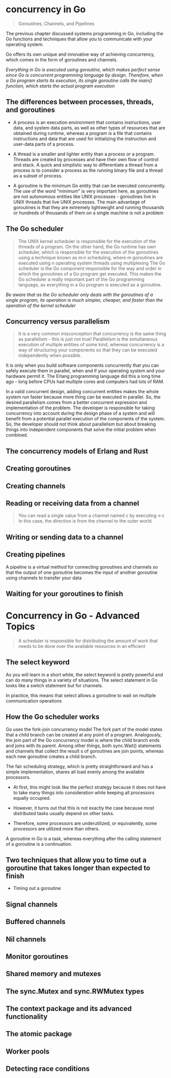 # concurrency in Go
> Goroutines, Channels, and Pipelines

The previous chapter discussed systems programming in Go, including the Go functions and techniques that allow you to
communicate with your operating system.

Go offers its own unique and innovative way of achieving concurrency, which
comes in the form of goroutines and channels.

*Everything in Go is executed using goroutine, which makes perfect sense
since Go is concurrent programming language by design. Therefore, when a Go
program starts its execution, its single goroutine calls the main() function,
which starts the actual program execution*

## The differences between processes, threads, and goroutines
- A process is an execution environment that contains instructions, user data, and
system data parts, as well as other types of resources that are obtained during
runtime, whereas a program is a file that contains instructions and data that
are used for initializing the instruction and user-data parts of a process.

- A thread is a smaller and lighter entity than a process or a program.
Threads are created by processes and have their own flow of control and stack.
A quick and simplistic way to differentiate a thread from a process is to
consider a process as the running binary file and a thread as a subset of process.

- A goroutine is the minimum Go entity that can be executed concurrently. The
use of the word "minimum" is very important here, as goroutines are not autonomous
entities like UNIX processes - goroutines live in UNIX threads that live
UNIX processes. The main advantage of goroutines is that they are extremely
lightweight and running thousands or hundreds of thousands of them on a single
machine is not a problem

## The Go scheduler
> The UNIX kernel scheduler is responsible for the execution of the threads of
a program. On the other hand, the Go runtime has own scheduler, which is responsible
for the execution of the goroutines using a technique known as m:n scheduling,
where m goroutines are executed using n operating system threads using multiplexing
The Go scheduler is the Go component responsible for the way and order in which
the goroutines of a Go program get executed. This makes the Go scheduler a really
important part of the Go programming language, as everything in a Go program
is executed as a goroutine.

*Be aware that as the Go scheduler only deals with the goroutines of a single
program, its operation is much simpler, cheaper, and faster than the operation
of the kernel scheduler*

## Concurrency versus parallelism
> It is a very common misconception that concurrency is the same thing as parallelism - this is just not true! Parallelism is the simultaneous execution of multiple entities
of some kind, whereas concurrency is a way of structuring your components so that they
can be executed independently when possible.

It is only when you build software components concurrently that you can safely execute
them in parallel, when and if your operating system and your hardware permit it. The Erlang
programming language did this a long time ago - long before CPUs had multiple cores
and computers had lots of RAM.

In a valid concurrent design, adding concurrent entities makes the whole system run faster
because more thing can be executed in parallel. So, the desired parallelism comes from a better
concurrent expression and implementation of the problem. The developer is responsible for
taking concurrency into account during the design phase of a system and will benefit from
a potential parallel execution of the components of the system. So, the developer should
not think about parallelism but about breaking things into independent components that
solve the initial problem when combined.

## The concurrency models of Erlang and Rust

## Creating goroutines

## Creating channels

## Reading or receiving data from a channel
>You can read a single value from a channel named c by executing <-c
In this case, the direction is from the channel to the outer world.

## Writing or sending data to a channel

## Creating pipelines
A pipeline is a virtual method for connecting goroutines and channels
so that the output of one goroutine becomes the input of another goroutine
using channels to transfer your data

## Waiting for your goroutines to finish

# Concurrency in Go - Advanced Topics
> A scheduler is responsible for distributing the amount of work that needs to be done
over the available resources in an efficient

## The select keyword

As you will learn in a short while, the select keyword is pretty powerful and can do
many things in a variety of situations. The select statement in Go looks like a switch
statement but for channels.

In practice, this means that select allows a goroutine to wait on multiple communication operations


## How the Go scheduler works
Go uses the fork-join concurrency model The fork part of the model states that a child
branch can be created at any point of a program. Analogously, the join part of the Go
concurrency model is where the child branch ends and joins with its parent. Among other
 things, both sync.Wait() statements and channels that collect the result s of goroutines
are join points, whereas each new goroutine creates a child branch.

The fair scheduling strategy, which is pretty straightforward and has a simple implementation,
shares all load evenly among the available processors.
- At first, this might look like the perfect strategy because it does not have to take many
things into consideration while keeping all processors equally occupied.

- However, it turns out that this is not exactly the case because most distributed tasks
usually depend on other tasks.

- Therefore, some processors are underutilized, or equivalently, some processors are utilized
more than others.

A goroutine in Go is a task, whereas everything after the calling statement of a goroutine is a continuation.

## Two techniques that allow you to time out a goroutine that takes longer than expected to finish

- Timing out a goroutine

## Signal channels

## Buffered channels

## Nil channels

## Monitor goroutines

## Shared memory and mutexes

## The sync.Mutex and sync.RWMutex types

## The context package and its advanced functionality

## The atomic package

## Worker pools

## Detecting race conditions
